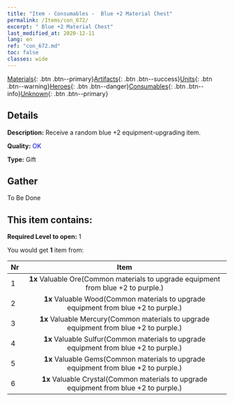 ```yaml
---
title: "Item - Consumables -  Blue +2 Material Chest"
permalink: /Items/con_672/
excerpt: " Blue +2 Material Chest"
last_modified_at: 2020-12-11
lang: en
ref: "con_672.md"
toc: false
classes: wide
---
```

 [Materials](/Items/){: .btn .btn--primary}[Artifacts](/Items/Artifacts/){: .btn .btn--success}[Units](/Items/Units/){: .btn .btn--warning}[Heroes](/Items/Heroes/){: .btn .btn--danger}[Consumables](/Items/Consumables/){: .btn .btn--info}[Unknown](/Items/Unknown/){: .btn .btn--primary}

## Details
 **Description:** Receive a random blue +2 equipment-upgrading item.

 **Quality:** <span style="color: #0000CD">OK</span>

 **Type:** Gift

## Gather

  To Be Done

## This item contains:

 **Required Level to open:** 1

 You would get **1** item  from:

  | Nr |      Item    |
  |:---|:------------:|
  | 1 |  **1x** Valuable Ore(Common materials to upgrade equipment from blue +2 to purple.) | 
  | 2 |  **1x** Valuable Wood(Common materials to upgrade equipment from blue +2 to purple.) | 
  | 3 |  **1x** Valuable Mercury(Common materials to upgrade equipment from blue +2 to purple.) | 
  | 4 |  **1x** Valuable Sulfur(Common materials to upgrade equipment from blue +2 to purple.) | 
  | 5 |  **1x** Valuable Gems(Common materials to upgrade equipment from blue +2 to purple.) | 
  | 6 |  **1x** Valuable Crystal(Common materials to upgrade equipment from blue +2 to purple.) | 
